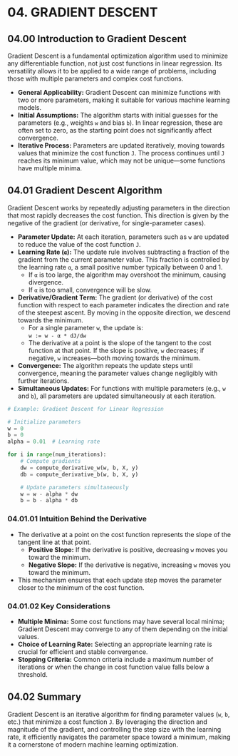 # 04. GRADIENT DESCENT

## 04.00 Introduction to Gradient Descent

Gradient Descent is a fundamental optimization algorithm used to minimize any differentiable function, not just cost functions in linear regression. Its versatility allows it to be applied to a wide range of problems, including those with multiple parameters and complex cost functions.

- **General Applicability:** Gradient Descent can minimize functions with two or more parameters, making it suitable for various machine learning models.
- **Initial Assumptions:** The algorithm starts with initial guesses for the parameters (e.g., weights `w` and bias `b`). In linear regression, these are often set to zero, as the starting point does not significantly affect convergence.
- **Iterative Process:** Parameters are updated iteratively, moving towards values that minimize the cost function `J`. The process continues until `J` reaches its minimum value, which may not be unique—some functions have multiple minima.

## 04.01 Gradient Descent Algorithm

Gradient Descent works by repeatedly adjusting parameters in the direction that most rapidly decreases the cost function. This direction is given by the negative of the gradient (or derivative, for single-parameter cases).

- **Parameter Update:** At each iteration, parameters such as `w` are updated to reduce the value of the cost function `J`.
- **Learning Rate (`α`):** The update rule involves subtracting a fraction of the gradient from the current parameter value. This fraction is controlled by the learning rate `α`, a small positive number typically between 0 and 1.
  - If `α` is too large, the algorithm may overshoot the minimum, causing divergence.
  - If `α` is too small, convergence will be slow.
- **Derivative/Gradient Term:** The gradient (or derivative) of the cost function with respect to each parameter indicates the direction and rate of the steepest ascent. By moving in the opposite direction, we descend towards the minimum.
  - For a single parameter `w`, the update is:  
    `w := w - α * dJ/dw`
  - The derivative at a point is the slope of the tangent to the cost function at that point. If the slope is positive, `w` decreases; if negative, `w` increases—both moving towards the minimum.
- **Convergence:** The algorithm repeats the update steps until convergence, meaning the parameter values change negligibly with further iterations.
- **Simultaneous Updates:** For functions with multiple parameters (e.g., `w` and `b`), all parameters are updated simultaneously at each iteration.

```python
# Example: Gradient Descent for Linear Regression

# Initialize parameters
w = 0
b = 0
alpha = 0.01  # Learning rate

for i in range(num_iterations):
    # Compute gradients
    dw = compute_derivative_w(w, b, X, y)
    db = compute_derivative_b(w, b, X, y)

    # Update parameters simultaneously
    w = w - alpha * dw
    b = b - alpha * db
```

### 04.01.01 Intuition Behind the Derivative

- The derivative at a point on the cost function represents the slope of the tangent line at that point.
  - **Positive Slope:** If the derivative is positive, decreasing `w` moves you toward the minimum.
  - **Negative Slope:** If the derivative is negative, increasing `w` moves you toward the minimum.
- This mechanism ensures that each update step moves the parameter closer to the minimum of the cost function.

### 04.01.02 Key Considerations

- **Multiple Minima:** Some cost functions may have several local minima; Gradient Descent may converge to any of them depending on the initial values.
- **Choice of Learning Rate:** Selecting an appropriate learning rate is crucial for efficient and stable convergence.
- **Stopping Criteria:** Common criteria include a maximum number of iterations or when the change in cost function value falls below a threshold.

## 04.02 Summary

Gradient Descent is an iterative algorithm for finding parameter values (`w`, `b`, etc.) that minimize a cost function `J`. By leveraging the direction and magnitude of the gradient, and controlling the step size with the learning rate, it efficiently navigates the parameter space toward a minimum, making it a cornerstone of modern machine learning optimization.

